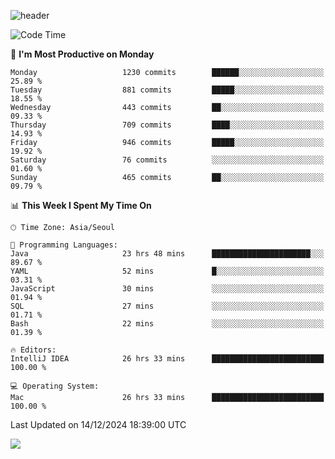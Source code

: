 ![header](https://capsule-render.vercel.app/api?type=Egg&color=timeAuto&height=300&section=header&text=PoPo&fontSize=90&animation=fadeIn)

  <!--START_SECTION:waka-->
![Code Time](http://img.shields.io/badge/Code%20Time-2%2C237%20hrs%2057%20mins-blue)

📅 **I'm Most Productive on Monday** 

```text
Monday                   1230 commits        ██████░░░░░░░░░░░░░░░░░░░   25.89 % 
Tuesday                  881 commits         █████░░░░░░░░░░░░░░░░░░░░   18.55 % 
Wednesday                443 commits         ██░░░░░░░░░░░░░░░░░░░░░░░   09.33 % 
Thursday                 709 commits         ████░░░░░░░░░░░░░░░░░░░░░   14.93 % 
Friday                   946 commits         █████░░░░░░░░░░░░░░░░░░░░   19.92 % 
Saturday                 76 commits          ░░░░░░░░░░░░░░░░░░░░░░░░░   01.60 % 
Sunday                   465 commits         ██░░░░░░░░░░░░░░░░░░░░░░░   09.79 % 
```


📊 **This Week I Spent My Time On** 

```text
🕑︎ Time Zone: Asia/Seoul

💬 Programming Languages: 
Java                     23 hrs 48 mins      ██████████████████████░░░   89.67 % 
YAML                     52 mins             █░░░░░░░░░░░░░░░░░░░░░░░░   03.31 % 
JavaScript               30 mins             ░░░░░░░░░░░░░░░░░░░░░░░░░   01.94 % 
SQL                      27 mins             ░░░░░░░░░░░░░░░░░░░░░░░░░   01.71 % 
Bash                     22 mins             ░░░░░░░░░░░░░░░░░░░░░░░░░   01.39 % 

🔥 Editors: 
IntelliJ IDEA            26 hrs 33 mins      █████████████████████████   100.00 % 

💻 Operating System: 
Mac                      26 hrs 33 mins      █████████████████████████   100.00 % 
```


 Last Updated on 14/12/2024 18:39:00 UTC
<!--END_SECTION:waka-->



<img src="https://capsule-render.vercel.app/api?type=Egg&color=timeAuto&height=300&section=footer&text=PoPo&fontSize=90&animation=fadeIn&reversal=true" />
